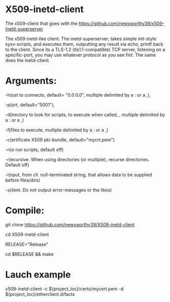 # X509-inetd-client
The x509-client that goes with the https://github.com/newsworthy39/x509-inetd-superserver

The x509 inetd-like client. The inetd-superserver, takes simple init-style sysv-scripts, and executes them, outputting any result via echo, printf back to the client. Since its a TLS-1.2 (tls1.1-compatible) TCP server, listening on a specific-port, you may use whatever protocol as you see fint. The same does the inetd-client.

# Arguments:

 -h(ost to connecto, default= "0.0.0.0", multiple delimited by a : or a ,),
  
 -p(ort, default="5001"),
 
 -d(irectory to look for scripts, to execute when called, , multiple delimited by a : or a ,)
 
 -f(files to execute, multiple delimited by a : or a ,)
 
 -c(ertificate X509 pki-bundle, default="mycrt.pem")
   
 -n(o run scripts, default off)
  
 -r(ecursive. When using directories (or multiple), recurse directories. Default off)
 
 -i(nput, from cli. null-terminated string, that allows data to be supplied before files/dirs)
 
 -s(ilent. Do not output error-messages or the likes)
 
# Compile:
 git clone https://github.com/newsworthy39/X509-inetd-client
 
 cd X509-inetd-client
 
 RELEASE="Release"
 
 cd $RELEASE && make

# Lauch example
 x509-inetd-client -c ${project_loc}/certs/mycert.pem -d ${project_loc}/etherclient.d/facts
 
